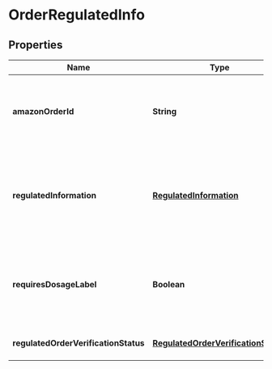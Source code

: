 
# OrderRegulatedInfo

## Properties
Name | Type | Description | Notes
------------ | ------------- | ------------- | -------------
**amazonOrderId** | **String** | An Amazon-defined order identifier, in 3-7-7 format. | 
**regulatedInformation** | [**RegulatedInformation**](RegulatedInformation.md) | The regulated information collected during purchase and used to verify the order. | 
**requiresDosageLabel** | **Boolean** | When true, the order requires attaching a dosage information label when shipped. | 
**regulatedOrderVerificationStatus** | [**RegulatedOrderVerificationStatus**](RegulatedOrderVerificationStatus.md) | The order&#39;s verification status. | 



